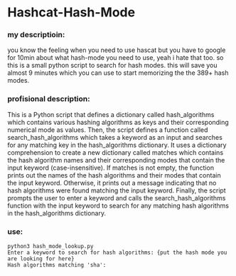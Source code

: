 # Hashcat-Hash-Mode

### my descriptioin:
you know the feeling when you need to use hascat but you have to google for 10min about what hash-mode you need to use, yeah i hate that too. so this is a small python script to search for hash modes.
this will save you almost 9 minutes which you can use to start memorizing the the 389+ hash modes.

### profisional description:
This is a Python script that defines a dictionary called hash_algorithms which contains various hashing algorithms as keys and their corresponding numerical mode as values.
Then, the script defines a function called search_hash_algorithms which takes a keyword as an input and searches for any matching key in the hash_algorithms dictionary. It uses a dictionary comprehension to create a new dictionary called matches which contains the hash algorithm names and their corresponding modes that contain the input keyword (case-insensitive).
If matches is not empty, the function prints out the names of the hash algorithms and their modes that contain the input keyword. Otherwise, it prints out a message indicating that no hash algorithms were found matching the input keyword.
Finally, the script prompts the user to enter a keyword and calls the search_hash_algorithms function with the input keyword to search for any matching hash algorithms in the hash_algorithms dictionary.

### use:
```
python3 hash_mode_lookup.py
Enter a keyword to search for hash algorithms: {put the hash mode you are looking for here}
Hash algorithms matching 'sha':
```
